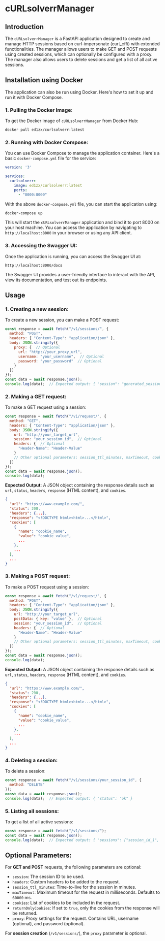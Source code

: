 # cURLsolverrManager

## Introduction

The `cURLsolverrManager` is a FastAPI application designed to create and manage HTTP sessions based on curl-impersonate (curl_cffi) with extended functionalities. The manager allows users to make GET and POST requests using created sessions, which can optionally be configured with a proxy. The manager also allows users to delete sessions and get a list of all active sessions.


## Installation using Docker

The application can also be run using Docker. Here's how to set it up and run it with Docker Compose.

### 1. Pulling the Docker Image:

To get the Docker image of `cURLsolverrManager` from Docker Hub:

```bash
docker pull ed1zx/curlsolverr:latest
```

### 2. Running with Docker Compose:

You can use Docker Compose to manage the application container. Here's a basic `docker-compose.yml` file for the service:

```yaml
version: '3'

services:
  curlsolverr:
    image: ed1zx/curlsolverr:latest
    ports:
      - "8000:8000"
```

With the above `docker-compose.yml` file, you can start the application using:

```bash
docker-compose up
```

This will start the `cURLsolverrManager` application and bind it to port 8000 on your host machine. You can access the application by navigating to `http://localhost:8000` in your browser or using any API client.


### 3. Accessing the Swagger UI:

Once the application is running, you can access the Swagger UI at:

```
http://localhost:8000/docs
```

The Swagger UI provides a user-friendly interface to interact with the API, view its documentation, and test out its endpoints.

## Usage

### 1. Creating a new session:

To create a new session, you can make a POST request:

```javascript
const response = await fetch("/v1/sessions/", {
  method: "POST",
  headers: { "Content-Type": "application/json" },
  body: JSON.stringify({
    proxy: {  // Optional
      url: "http://your_proxy_url",
      username: "your_username",  // Optional
      password: "your_password"  // Optional
    }
  })
});
const data = await response.json();
console.log(data);  // Expected output: { "session": "generated_session_id" }
```

### 2. Making a GET request:

To make a GET request using a session:

```javascript
const response = await fetch("/v1/request/", {
  method: "GET",
  headers: { "Content-Type": "application/json" },
  body: JSON.stringify({
    url: "http://your_target_url",
    session: "your_session_id",  // Optional
    headers: {  // Optional
      "Header-Name": "Header-Value"
    }
    // Other optional parameters: session_ttl_minutes, maxTimeout, cookies, returnOnlyCookies, proxy
  })
});
const data = await response.json();
console.log(data); 
```

**Expected Output:** A JSON object containing the response details such as `url`, `status`, `headers`, `response` (HTML content), and `cookies`.

```json
{
  "url": "https://www.example.com/",
  "status": 200,
  "headers": {...},
  "response": "<!DOCTYPE html><html>...</html>",
  "cookies": [
    {
      "name": "cookie_name",
      "value": "cookie_value",
      ...
    },
    ...
  ],
  ...
}
```

### 3. Making a POST request:

To make a POST request using a session:

```javascript
const response = await fetch("/v1/request/", {
  method: "POST",
  headers: { "Content-Type": "application/json" },
  body: JSON.stringify({
    url: "http://your_target_url",
    postData: { key: "value" },  // Optional
    session: "your_session_id",  // Optional
    headers: {  // Optional
      "Header-Name": "Header-Value"
    }
    // Other optional parameters: session_ttl_minutes, maxTimeout, cookies, returnOnlyCookies, proxy
  })
});
const data = await response.json();
console.log(data); 
```

**Expected Output:** A JSON object containing the response details such as `url`, `status`, `headers`, `response` (HTML content), and `cookies`.

```json
{
  "url": "https://www.example.com/",
  "status": 200,
  "headers": {...},
  "response": "<!DOCTYPE html><html>...</html>",
  "cookies": [
    {
      "name": "cookie_name",
      "value": "cookie_value",
      ...
    },
    ...
  ],
  ...
}
```

### 4. Deleting a session:

To delete a session:

```javascript
const response = await fetch("/v1/sessions/your_session_id", {
  method: "DELETE"
});
const data = await response.json();
console.log(data);  // Expected output: { "status": "ok" }
```

### 5. Listing all sessions:

To get a list of all active sessions:

```javascript
const response = await fetch("/v1/sessions/");
const data = await response.json();
console.log(data);  // Expected output: { "sessions": ["session_id_1", "session_id_2", ...] }
```

## Optional Parameters:

For **GET and POST** requests, the following parameters are optional:

- `session`: The session ID to be used.
- `headers`: Custom headers to be added to the request.
- `session_ttl_minutes`: Time-to-live for the session in minutes.
- `maxTimeout`: Maximum timeout for the request in milliseconds. Defaults to `60000` ms.
- `cookies`: List of cookies to be included in the request.
- `returnOnlyCookies`: If set to `true`, only the cookies from the response will be returned.
- `proxy`: Proxy settings for the request. Contains URL, username (optional), and password (optional).

For **session creation** (`/v1/sessions/`), the `proxy` parameter is optional.
